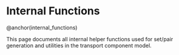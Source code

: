 # Internal Functions
@anchor(internal_functions)

This page documents all internal helper functions used for set/pair generation and utilities in the transport component model.

<!-- Internal helper functions are not part of the public API and are intentionally omitted from documentation. -->
